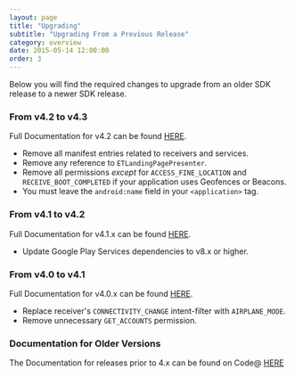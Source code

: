 ```yaml
---
layout: page
title: "Upgrading"
subtitle: "Upgrading From a Previous Release"
category: overview
date: 2015-05-14 12:00:00
order: 3
---
```

Below you will find the required changes to upgrade from an older SDK release to a newer SDK release.

### From v4.2 to v4.3
Full Documentation for v4.2 can be found [HERE](http://salesforce-marketingcloud.github.io/JB4A-SDK-Android-v4.2.0/).

* Remove all manifest entries related to receivers and services.
* Remove any reference to `ETLandingPagePresenter`.
* Remove all permissions _*except*_ for `ACCESS_FINE_LOCATION` and `RECEIVE_BOOT_COMPLETED` if your application uses Geofences or Beacons.
* You must leave the `android:name` field in your `<application>` tag.

### From v4.1 to v4.2
Full Documentation for v4.1.x can be found [HERE](http://salesforce-marketingcloud.github.io/JB4A-SDK-Android-v4.1.0/).

* Update Google Play Services dependencies to v8.x or higher.

### From v4.0 to v4.1
Full Documentation for v4.0.x can be found [HERE](http://salesforce-marketingcloud.github.io/JB4A-SDK-Android-v4.0.0/).

* Replace receiver's `CONNECTIVITY_CHANGE` intent-filter with `AIRPLANE_MODE`.
* Remove unnecessary `GET_ACCOUNTS` permission.

### Documentation for Older Versions
The Documentation for releases prior to 4.x can be found on Code@ [HERE](https://code.exacttarget.com/apis-sdks/journey-builder-for-apps)
